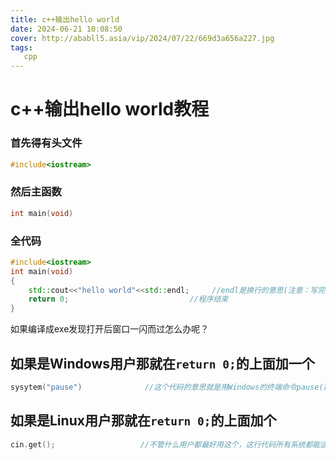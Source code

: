 ```yaml
---
title: c++输出hello world
date: 2024-06-21 10:08:50
cover: http://ababll5.asia/vip/2024/07/22/669d3a656a227.jpg
tags:
   cpp
---
```


# c++输出hello world教程

### 首先得有头文件
```c++
#include<iostream>
```
### 然后主函数
```C++
int main(void)
```
### 全代码
```c++
#include<iostream>
int main(void)
{
    std::cout<<"hello world"<<std::endl;     //endl是换行的意思(注意：写完记得加分号;)
    return 0;                           //程序结束
}
```
如果编译成exe发现打开后窗口一闪而过怎么办呢？  
## 如果是Windows用户那就在`return 0;`的上面加一个  
```c++
sysytem("pause")              //这个代码的意思就是用Windows的终端命令pause(按任意建继续)
```

## 如果是Linux用户那就在`return 0;`的上面加个
```c++
cin.get();                   //不管什么用户都最好用这个，这行代码所有系统都能运行
```
